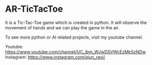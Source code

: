 # AR-TicTacToe
It is a Tic-Tac-Toe game which is created in python. It will observe the movement of hands and we can play the game in the air.

To see more python or AI related projects, visit my youtube channel.

Youtube: https://www.youtube.com/channel/UC_ibm_WJwDSVWcEzMkSzNDw
Instagram: https://www.instagram.com/ajun_ravi/
